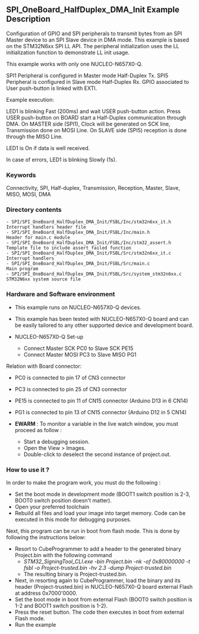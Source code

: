 ## <b>SPI_OneBoard_HalfDuplex_DMA_Init Example Description</b>

Configuration of GPIO and SPI peripherals to transmit
bytes from an SPI Master device to an SPI Slave device in DMA mode. This example
is based on the STM32N6xx SPI LL API. The peripheral initialization uses the
LL initialization function to demonstrate LL init usage.

This example works with only one NUCLEO-N657X0-Q.

SPI1 Peripheral is configured in Master mode Half-Duplex Tx.
SPI5 Peripheral is configured in Slave mode Half-Duplex Rx.
GPIO associated to User push-button is linked with EXTI.

Example execution:

LED1 is blinking Fast (200ms) and wait USER push-button action.
Press USER push-button on BOARD start a Half-Duplex communication through DMA.
On MASTER side (SPI1), Clock will be generated on SCK line, Transmission done on MOSI Line.
On SLAVE side (SPI5) reception is done through the MISO Line.

LED1 is On if data is well received.

In case of errors, LED1 is blinking Slowly (1s).

### <b>Keywords</b>

Connectivity, SPI, Half-duplex, Transmission, Reception, Master, Slave, MISO, MOSI, DMA

### <b>Directory contents</b>

    - SPI/SPI_OneBoard_HalfDuplex_DMA_Init/FSBL/Inc/stm32n6xx_it.h          Interrupt handlers header file
    - SPI/SPI_OneBoard_HalfDuplex_DMA_Init/FSBL/Inc/main.h                  Header for main.c module
    - SPI/SPI_OneBoard_HalfDuplex_DMA_Init/FSBL/Inc/stm32_assert.h          Template file to include assert_failed function
    - SPI/SPI_OneBoard_HalfDuplex_DMA_Init/FSBL/Src/stm32n6xx_it.c          Interrupt handlers
    - SPI/SPI_OneBoard_HalfDuplex_DMA_Init/FSBL/Src/main.c                  Main program
    - SPI/SPI_OneBoard_HalfDuplex_DMA_Init/FSBL/Src/system_stm32n6xx.c      STM32N6xx system source file

### <b>Hardware and Software environment</b>

  - This example runs on NUCLEO-N657X0-Q devices.

  - This example has been tested with NUCLEO-N657X0-Q board and can be
    easily tailored to any other supported device and development board.

  - NUCLEO-N657X0-Q Set-up
    - Connect Master SCK  PC0 to Slave SCK  PE15
    - Connect Master MOSI PC3 to Slave MISO PG1

Relation with Board connector:

  - PC0 is connected to pin 17 of CN3 connector
  - PC3 is connected to pin 25 of CN3 connector
  - PE15 is connected to pin 11 of CN15 connector (Arduino D13 in 6 CN14)
  - PG1 is connected to pin 13 of CN15 connector (Arduino D12 in 5 CN14)

  - **EWARM** : To monitor a variable in the live watch window, you must proceed as follow :
    - Start a debugging session.
    - Open the View > Images.
    - Double-click to deselect the second instance of project.out. 

### <b>How to use it ?</b>

In order to make the program work, you must do the following :

 - Set the boot mode in development mode (BOOT1 switch position is 2-3, BOOT0 switch position doesn't matter).
 - Open your preferred toolchain
 - Rebuild all files and load your image into target memory. Code can be executed in this mode for debugging purposes.

Next, this program can be run in boot from flash mode. This is done by following the instructions below:

 - Resort to CubeProgrammer to add a header to the generated binary Project.bin with the following command
   - *STM32_SigningTool_CLI.exe -bin Project.bin -nk -of 0x80000000 -t fsbl -o Project-trusted.bin -hv 2.3 -dump Project-trusted.bin*
   - The resulting binary is Project-trusted.bin.
 - Next, in resorting again to CubeProgrammer, load the binary and its header (Project-trusted.bin) in NUCLEO-N657X0-Q board external Flash at address 0x7000'0000.
 - Set the boot mode in boot from external Flash (BOOT0 switch position is 1-2 and BOOT1 switch position is 1-2).
 - Press the reset button. The code then executes in boot from external Flash mode.
 - Run the example

